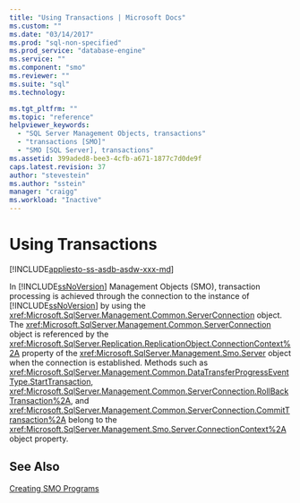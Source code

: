 ```yaml
---
title: "Using Transactions | Microsoft Docs"
ms.custom: ""
ms.date: "03/14/2017"
ms.prod: "sql-non-specified"
ms.prod_service: "database-engine"
ms.service: ""
ms.component: "smo"
ms.reviewer: ""
ms.suite: "sql"
ms.technology: 

ms.tgt_pltfrm: ""
ms.topic: "reference"
helpviewer_keywords: 
  - "SQL Server Management Objects, transactions"
  - "transactions [SMO]"
  - "SMO [SQL Server], transactions"
ms.assetid: 399aded8-bee3-4cfb-a671-1877c7d0de9f
caps.latest.revision: 37
author: "stevestein"
ms.author: "sstein"
manager: "craigg"
ms.workload: "Inactive"
---
```

# Using Transactions
[!INCLUDE[appliesto-ss-asdb-asdw-xxx-md](../../includes/appliesto-ss-asdb-asdw-xxx-md.md)]

  In [!INCLUDE[ssNoVersion](../../../includes/ssnoversion-md.md)] Management Objects (SMO), transaction processing is achieved through the connection to the instance of [!INCLUDE[ssNoVersion](../../../includes/ssnoversion-md.md)] by using the <xref:Microsoft.SqlServer.Management.Common.ServerConnection> object. The <xref:Microsoft.SqlServer.Management.Common.ServerConnection> object is referenced by the <xref:Microsoft.SqlServer.Replication.ReplicationObject.ConnectionContext%2A> property of the <xref:Microsoft.SqlServer.Management.Smo.Server> object when the connection is established. Methods such as <xref:Microsoft.SqlServer.Management.Common.DataTransferProgressEventType.StartTransaction>, <xref:Microsoft.SqlServer.Management.Common.ServerConnection.RollBackTransaction%2A>, and <xref:Microsoft.SqlServer.Management.Common.ServerConnection.CommitTransaction%2A> belong to the <xref:Microsoft.SqlServer.Management.Smo.Server.ConnectionContext%2A> object property.  
  
## See Also  
 [Creating SMO Programs](../../../relational-databases/server-management-objects-smo/create-program/creating-smo-programs.md)  
  
  
